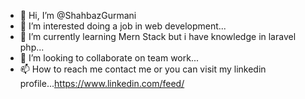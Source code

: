 - 👋 Hi, I’m @ShahbazGurmani
- 👀 I’m interested doing a job in web development...
- 🌱 I’m currently learning Mern Stack but i have knowledge in laravel php...
- 💞️ I’m looking to collaborate on  team work...
- 📫 How to reach me contact me or you can visit my linkedin profile...https://www.linkedin.com/feed/

<!---
ShahbazGurmani/ShahbazGurmani is a ✨ special ✨ repository because its `README.md` (this file) appears on your GitHub profile.
You can click the Preview link to take a look at your changes.
--->
